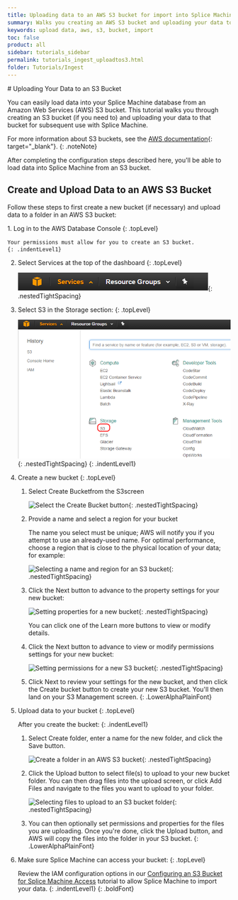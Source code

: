 ```yaml
---
title: Uploading data to an AWS S3 bucket for import into Splice Machine
summary: Walks you creating an AWS S3 bucket and uploading your data to that bucket.
keywords: upload data, aws, s3, bucket, import
toc: false
product: all
sidebar: tutorials_sidebar
permalink: tutorials_ingest_uploadtos3.html
folder: Tutorials/Ingest
---
```

<section>
<div class="TopicContent" data-swiftype-index="true" markdown="1">
# Uploading Your Data to an S3 Bucket

You can easily load data into your Splice Machine database from an
Amazon Web Services (AWS) S3 bucket. This tutorial walks you through
creating an S3 bucket (if you need to) and uploading your data to that
bucket for subsequent use with Splice Machine.

For more information about S3 buckets, see the [AWS documentation][1]{:
target="_blank"}.
{: .noteNote}

After completing the configuration steps described here, you'll be able
to load data into Splice Machine from an S3 bucket.

## Create and Upload Data to an AWS S3 Bucket

Follow these steps to first create a new bucket (if necessary) and
upload data to a folder in an AWS S3 bucket:

<div class="opsStepsList" markdown="1">
1.  Log in to the AWS Database Console
    {: .topLevel}
    
    Your permissions must allow for you to create an S3 bucket.
    {: .indentLevel1}

2.  Select <span class="ConsoleLink">Services</span> at the top of the
    dashboard
    {: .topLevel}
    
    ![](images/AWSServices.png){: .nestedTightSpacing}

3.  Select <span class="ConsoleLink">S3</span> in the <span
    class="ConsoleLink">Storage</span> section:
    {: .topLevel}
    
    ![](images/AWSSelectS3.png "Select the S3 service option"){:
    .nestedTightSpacing}
    {: .indentLevel1}

4.  Create a new bucket
    {: .topLevel}
    
    1.  Select <span class="ConsoleLink">Create Bucket</span>from the
        S3screen
        
        ![](images/AWSCreateBucket1.png "Select the Create Bucket
        button"){: .nestedTightSpacing}
    
    2.  Provide a name and select a region for your bucket
        
        The name you select must be unique; AWS will notify you if you
        attempt to use an already-used name. For optimal performance,
        choose a region that is close to the physical location of your
        data; for example:
        
        ![](images/AWSCreateBucket2.png "Selecting a name and region for
        an S3 bucket"){: .nestedTightSpacing}
    
    3.  Click the <span class="ConsoleLink">Next</span> button to
        advance to the property settings for your new bucket:
        
        ![](images/AWSBucketProps1.png "Setting properties for a new
        bucket"){: .nestedTightSpacing}
        
        You can click one of the <span class="ConsoleLink">Learn
        more</span> buttons to view or modify details.
    
    4.  Click the <span class="ConsoleLink">Next</span> button to
        advance to view or modify permissions settings for your new
        bucket:
        
        ![](images/AWSBucketPerms1.png "Setting permissions for a new S3
        bucket"){: .nestedTightSpacing}
    
    5.  Click <span class="ConsoleLink">Next</span> to review your
        settings for the new bucket, and then click the <span
        class="ConsoleLink">Create bucket</span> button to create your
        new S3 bucket. You'll then land on your S3 Management screen.
    {: .LowerAlphaPlainFont}

5.  Upload data to your bucket
    {: .topLevel}
    
    After you create the bucket:
    {: .indentLevel1}
    
    1.  Select <span class="ConsoleLink">Create folder</span>, enter a
        name for the new folder, and click the <span
        class="ConsoleLink">Save</span> button.
        
        ![](images/AWSCreateFolder.png "Create a folder in an AWS S3
        bucket"){: .nestedTightSpacing}
    
    2.  Click the <span class="ConsoleLink">Upload</span> button to
        select file(s) to upload to your new bucket folder. You can then
        drag files into the upload screen, or click <span
        class="ConsoleLink">Add Files</span> and navigate to the files
        you want to upload to your folder.
        
        ![](images/AWSUploadFiles.png "Selecting files to upload to an
        S3 bucket folder"){: .nestedTightSpacing}
    
    3.  You can then optionally set permissions and properties for the
        files you are uploading. Once you're done, click the Upload
        button, and AWS will copy the files into the folder in your S3
        bucket.
    {: .LowerAlphaPlainFont}

6.  Make sure Splice Machine can access your bucket:
    {: .topLevel}
    
    Review the IAM configuration options in our [Configuring an S3
    Bucket for Splice Machine Access](tutorials_ingest_configures3.html)
    tutorial to allow Splice Machine to import your data.
    {: .indentLevel1}
{: .boldFont}

</div>
</div>
</section>



[1]: http://docs.aws.amazon.com/AmazonS3/latest/dev/UsingBucket.html
